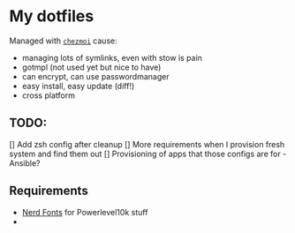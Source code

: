 # My dotfiles

Managed with [`chezmoi`](https://chezmoi.io) cause:

- managing lots of symlinks, even with stow is pain
- gotmpl (not used yet but nice to have)
- can encrypt, can use passwordmanager
- easy install, easy update (diff!)
- cross platform

## TODO:
[] Add zsh config after cleanup
[] More requirements when I provision fresh system and find them out
[] Provisioning of apps that those configs are for - Ansible?

## Requirements

- [Nerd Fonts](https://github.com/ryanoasis/nerd-fonts) for Powerlevel10k stuff
- 
